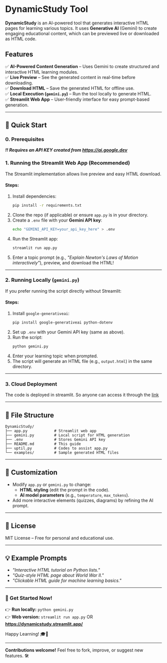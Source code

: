 # **DynamicStudy Tool**  

**DynamicStudy** is an AI-powered tool that generates interactive HTML pages for learning various topics. It uses **Generative AI** (Gemini) to create engaging educational content, which can be previewed live or downloaded as HTML code.  

## **Features**  
✅ **AI-Powered Content Generation** – Uses Gemini to create structured and interactive HTML learning modules.  
✅ **Live Preview** – See the generated content in real-time before downloading.  
✅ **Download HTML** – Save the generated HTML for offline use.  
✅ **Local Execution (`gemini.py`)** – Run the tool locally to generate HTML.  
✅ **Streamlit Web App** – User-friendly interface for easy prompt-based generation.  

---

## **🚀 Quick Start**  

### **0. Prerequisites**
***‼ Requires an API KEY created from https://ai.google.dev***

### **1. Running the Streamlit Web App (Recommended)**  
The Streamlit implementation allows live preview and easy HTML download.  

#### **Steps:**  
1. Install dependencies:  
   ```sh
   pip install -r requirements.txt
   ```
2. Clone the repo (if applicable) or ensure `app.py` is in your directory.  
3. Create a `.env` file with your **Gemini API key**:  
   ```sh
   echo "GEMINI_API_KEY=your_api_key_here" > .env
   ```
4. Run the Streamlit app:  
   ```sh
   streamlit run app.py
   ```
5. Enter a topic prompt (e.g., *"Explain Newton's Laws of Motion interactively"*), preview, and download the HTML!  

---

### **2. Running Locally (`gemini.py`)**  
If you prefer running the script directly without Streamlit:  

#### **Steps:**  
1. Install `google-generativeai`:  
   ```sh
   pip install google-generativeai python-dotenv
   ```
2. Set up `.env` with your Gemini API key (same as above).  
3. Run the script:  
   ```sh
   python gemini.py
   ```
4. Enter your learning topic when prompted.  
5. The script will generate an HTML file (e.g., `output.html`) in the same directory.  

---

### **3. Cloud Deployment**
The code is deployed in streamlit. 
So anyone can access it through the [link](https://dynamicstudy.streamlit.app/)

---

## **📂 File Structure**  
```
DynamicStudy/  
├── app.py            # Streamlit web app  
├── gemini.py         # Local script for HTML generation  
├── .env              # Stores Gemini API key  
├── README.md         # This guide  
├── uptil.py          # Codes to assist app.py 
└── examples/         # Sample generated HTML files  
```

---

## **🔧 Customization**  
- Modify `app.py` or `gemini.py` to change:  
  - **HTML styling** (edit the prompt in the code).  
  - **AI model parameters** (e.g., `temperature`, `max_tokens`).  
- Add more interactive elements (quizzes, diagrams) by refining the AI prompt.  

---

## **📜 License**  
MIT License – Free for personal and educational use.  

---

## **💡 Example Prompts**  
- *"Interactive HTML tutorial on Python lists."*  
- *"Quiz-style HTML page about World War II."*  
- *"Clickable HTML guide for machine learning basics."*  

---

### **🔗 Get Started Now!**  
👉 **Run locally:** `python gemini.py`  
👉 **Web version:** `streamlit run app.py` OR **https://dynamicstudy.streamlit.app/**  

Happy Learning! 🎓🚀  

---

**Contributions welcome!** Feel free to fork, improve, or suggest new features. 🛠️